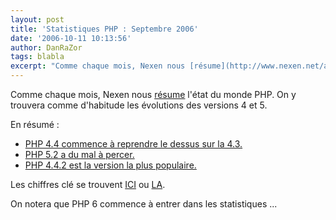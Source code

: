 ```yaml
---
layout: post
title: 'Statistiques PHP : Septembre 2006'
date: '2006-10-11 10:13:56'
author: DanRaZor
tags: blabla
excerpt: "Comme chaque mois, Nexen nous [résume](http://www.nexen.net/actualites/php/etat_du_monde_php_en_septembre_2006.php) l'état du monde PHP.     \nOn y trouvera comme d'habitude les évolutions des versions 4 et 5.  \n  \nEn résumé :  \n  \n[PHP 4.4 commence à reprendre le dessus sur la      …"
---
```


Comme chaque mois, Nexen nous [résume](http://www.nexen.net/actualites/php/etat_du_monde_php_en_septembre_2006.php) l'état du monde PHP.
On y trouvera comme d'habitude les évolutions des versions 4 et 5.

En résumé :

* [PHP 4.4 commence à reprendre le dessus sur la 4.3.](http://www.nexen.net/images/stories/phpversion/200609/evolution.milieu.png)
* [PHP 5.2 a du mal à percer.](http://www.nexen.net/images/stories/phpversion/200609/milieu.png)
* [PHP 4.4.2 est la version la plus populaire.](http://www.nexen.net/images/stories/phpversion/200609/mineure.png)

Les chiffres clé se trouvent [ICI](http://www.nexen.net/chiffres_cles/phpversion/evolution_de_php_sur_internet_septembre_2006.php) ou [LA](http://www.nexen.net/chiffres_cles/phpversion/statistiques_de_deploiement_de_php_en_septembre_2006.php).

On notera que PHP 6 commence à entrer dans les statistiques ...
